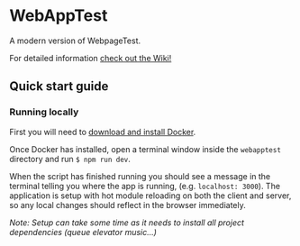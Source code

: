 # WebAppTest

A modern version of WebpageTest.

For detailed information [check out the Wiki!](https://github.com/jameshopkins/webapptest/wiki)

## Quick start guide

### Running locally

First you will need to [download and install Docker](https://docs.docker.com/engine/installation/).

Once Docker has installed, open a terminal window inside the `webapptest` directory and run `$ npm run dev`.

When the script has finished running you should see a message in the terminal telling you where the app is running, (e.g. `localhost: 3000`). The application is setup with hot module reloading on both the client and server, so any local changes should reflect in the browser immediately.

_Note: Setup can take some time as it needs to install all project dependencies (queue elevator music...)_
